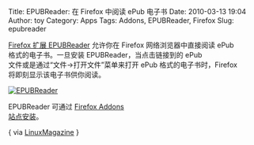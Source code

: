 Title: EPUBReader: 在 Firefox 中阅读 ePub 电子书
Date: 2010-03-13 19:04
Author: toy
Category: Apps
Tags: Addons, EPUBReader, Firefox
Slug: epubreader

[Firefox 扩展 EPUBReader](http://www.epubread.com/en/) 允许你在 Firefox
网络浏览器中直接阅读 ePub  
格式的电子书。一旦安装 EPUBReader，当点击链接到的 ePub  
文件或是通过“文件→打开文件”菜单来打开 ePub 格式的电子书时，Firefox  
将即刻显示该电子书供你阅读。

[![EPUBReader](http://i.linuxtoy.org/images/2010/03/epubreader-thumb.png)](http://i.linuxtoy.org/images/2010/03/epubreader.png)

EPUBReader 可通过 [Firefox Addons  
站点安装](https://addons.mozilla.org/addon/45281)。

{ via
[LinuxMagazine](http://www.linux-magazine.com/Online/Blogs/Productivity-Sauce-Dmitri-s-open-source-blend-of-productive-computing/Extension-Watch-Turn-Firefox-into-an-Ebook-Reader-with-EPUBReader)
}
